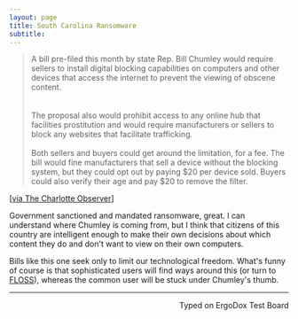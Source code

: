 ```yaml
---
layout: page
title: South Carolina Ransomware
subtitle:
---
```


> A bill pre-filed this month by state Rep. Bill Chumley would require sellers to install digital blocking capabilities on computers and other devices that access the internet to prevent the viewing of obscene content.    
<br><br>
The proposal also would prohibit access to any online hub that facilities prostitution and would require manufacturers or sellers to block any websites that facilitate trafficking.
<br><br>
Both sellers and buyers could get around the limitation, for a fee. The bill would fine manufacturers that sell a device without the blocking system, but they could opt out by paying $20 per device sold. Buyers could also verify their age and pay $20 to remove the filter.

[[via The Charlotte Observer](http://www.charlotteobserver.com/news/local/article121673402.html)]

Government sanctioned and mandated ransomware, great. I can understand where Chumley is coming from, but I think that citizens of this country are intelligent enough to make their own decisions about which content they do and don't want to view on their own computers.

Bills like this one seek only to limit our technological freedom. What's funny of course is that sophisticated users will find ways around this (or turn to [FLOSS](https://en.wikipedia.org/wiki/Free_and_open-source_software)), whereas the common user will be stuck under Chumley's thumb. 

---
<p align="right">Typed on ErgoDox Test Board</p>

